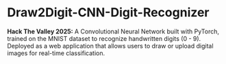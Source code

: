 # Draw2Digit-CNN-Digit-Recognizer
**Hack The Valley 2025:** A Convolutional Neural Network built with PyTorch, trained on the MNIST dataset to recognize handwritten digits (0 - 9). Deployed as a web application that allows users to draw or upload digital images for real-time classification. 
